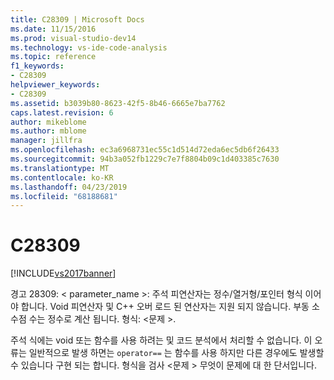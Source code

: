 ```yaml
---
title: C28309 | Microsoft Docs
ms.date: 11/15/2016
ms.prod: visual-studio-dev14
ms.technology: vs-ide-code-analysis
ms.topic: reference
f1_keywords:
- C28309
helpviewer_keywords:
- C28309
ms.assetid: b3039b80-8623-42f5-8b46-6665e7ba7762
caps.latest.revision: 6
author: mikeblome
ms.author: mblome
manager: jillfra
ms.openlocfilehash: ec3a6968731ec55c1d514d72eda6ec5db6f26433
ms.sourcegitcommit: 94b3a052fb1229c7e7f8804b09c1d403385c7630
ms.translationtype: MT
ms.contentlocale: ko-KR
ms.lasthandoff: 04/23/2019
ms.locfileid: "68188681"
---
```

# <a name="c28309"></a>C28309
[!INCLUDE[vs2017banner](../includes/vs2017banner.md)]

경고 28309: < parameter_name >: 주석 피연산자는 정수/열거형/포인터 형식 이어야 합니다. Void 피연산자 및 C++ 오버 로드 된 연산자는 지원 되지 않습니다. 부동 소수점 수는 정수로 계산 됩니다. 형식: \<문제 >.  
  
 주석 식에는 void 또는 함수를 사용 하려는 및 코드 분석에서 처리할 수 없습니다.  이 오류는 일반적으로 발생 하면는 `operator==` 는 함수를 사용 하지만 다른 경우에도 발생할 수 있습니다 구현 되는 합니다. 형식을 검사 \<문제 > 무엇이 문제에 대 한 단서입니다.
